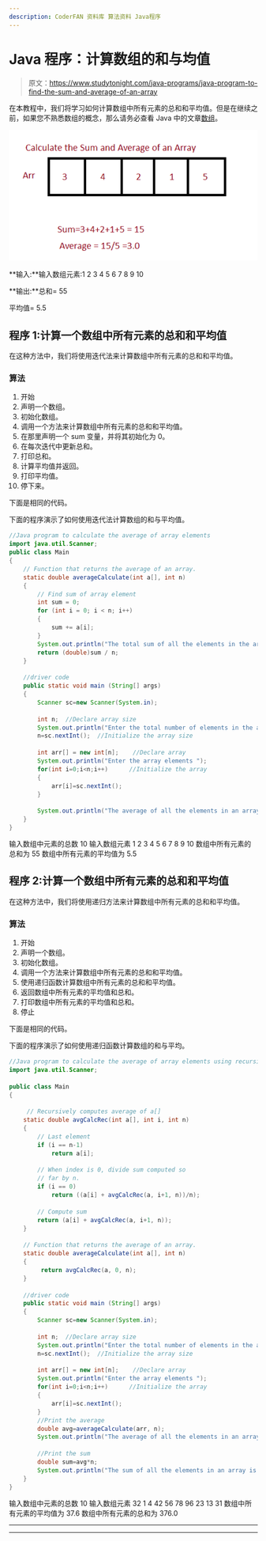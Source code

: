 ```yaml
---
description: CoderFAN 资料库 算法资料 Java程序
---
```


# Java 程序：计算数组的和与均值

> 原文：<https://www.studytonight.com/java-programs/java-program-to-find-the-sum-and-average-of-an-array>

在本教程中，我们将学习如何计算数组中所有元素的总和和平均值。但是在继续之前，如果您不熟悉数组的概念，那么请务必查看 Java 中的文章[数组](https://www.studytonight.com/java/array.php)。

![](img/34316ce1ccf259a7175c759edebebc3f.png)

**输入:**输入数组元素:1 2 3 4 5 6 7 8 9 10

**输出:**总和= 55

平均值= 5.5

## 程序 1:计算一个数组中所有元素的总和和平均值

在这种方法中，我们将使用迭代法来计算数组中所有元素的总和和平均值。

### 算法

1.  开始
2.  声明一个数组。
3.  初始化数组。
4.  调用一个方法来计算数组中所有元素的总和和平均值。
5.  在那里声明一个 sum 变量，并将其初始化为 0。
6.  在每次迭代中更新总和。
7.  打印总和。
8.  计算平均值并返回。
9.  打印平均值。
10.  停下来。

下面是相同的代码。

下面的程序演示了如何使用迭代法计算数组的和与平均值。

```java
//Java program to calculate the average of array elements
import java.util.Scanner;
public class Main 
{
    // Function that returns the average of an array.
    static double averageCalculate(int a[], int n)
    {
        // Find sum of array element
        int sum = 0;
        for (int i = 0; i < n; i++)
        {
            sum += a[i];
        }
        System.out.println("The total sum of all the elements in the array is "+sum);
        return (double)sum / n;
    }

    //driver code
    public static void main (String[] args)
    {
        Scanner sc=new Scanner(System.in);

        int n;  //Declare array size
        System.out.println("Enter the total number of elements in the array ");
        n=sc.nextInt();  //Initialize the array size

        int arr[] = new int[n];    //Declare array
        System.out.println("Enter the array elements ");
        for(int i=0;i<n;i++)      //Initialize the array
        {
            arr[i]=sc.nextInt();
        }

        System.out.println("The average of all the elements in an array is "+averageCalculate(arr, n));
    }
} 
```

输入数组中元素的总数 10
输入数组元素 1 2 3 4 5 6 7 8 9 10
数组中所有元素的总和为 55
数组中所有元素的平均值为 5.5

## 程序 2:计算一个数组中所有元素的总和和平均值

在这种方法中，我们将使用递归方法来计算数组中所有元素的总和和平均值。

### 算法

1.  开始
2.  声明一个数组。
3.  初始化数组。
4.  调用一个方法来计算数组中所有元素的总和和平均值。
5.  使用递归函数计算数组中所有元素的总和和平均值。
6.  返回数组中所有元素的平均值和总和。
7.  打印数组中所有元素的平均值和总和。
8.  停止

下面是相同的代码。

下面的程序演示了如何使用递归函数计算数组的和与平均。

```java
//Java program to calculate the average of array elements using recursive function
import java.util.Scanner;

public class Main 
{

     // Recursively computes average of a[]
    static double avgCalcRec(int a[], int i, int n)
    {
        // Last element
        if (i == n-1)
            return a[i];

        // When index is 0, divide sum computed so
        // far by n.
        if (i == 0)
            return ((a[i] + avgCalcRec(a, i+1, n))/n);

        // Compute sum
        return (a[i] + avgCalcRec(a, i+1, n));
    }

    // Function that returns the average of an array.
    static double averageCalculate(int a[], int n)
    {
         return avgCalcRec(a, 0, n);
    }

    //driver code
    public static void main (String[] args)
    {
        Scanner sc=new Scanner(System.in);

        int n;  //Declare array size
        System.out.println("Enter the total number of elements in the array ");
        n=sc.nextInt();  //Initialize the array size

        int arr[] = new int[n];    //Declare array
        System.out.println("Enter the array elements ");
        for(int i=0;i<n;i++)      //Initialize the array
        {
            arr[i]=sc.nextInt();
        }
        //Print the average
        double avg=averageCalculate(arr, n);     
        System.out.println("The average of all the elements in an array is "+avg);

        //Print the sum
        double sum=avg*n;
        System.out.println("The sum of all the elements in an array is "+sum);
    }
} 
```

输入数组中元素的总数 10
输入数组元素 32 1 4 42 56 78 96 23 13 31
数组中所有元素的平均值为 37.6
数组中所有元素的总和为 376.0

* * *

* * *